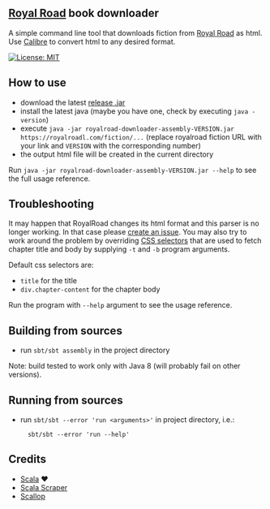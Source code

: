 [Royal Road](http://royalroad.com/) book downloader
---

A simple command line tool that downloads fiction from [Royal Road](http://royalroad.com/)
as html. Use [Calibre](http://calibre-ebook.com/) to convert html to any desired format.

[![License: MIT](https://img.shields.io/badge/License-MIT-yellow.svg)](https://opensource.org/licenses/MIT)

How to use
---

* download the latest [release .jar](https://github.com/Aivean/royalroad-downloader/releases/latest)
* install the latest java (maybe you have one, check by executing `java -version`)
* execute `java -jar royalroad-downloader-assembly-VERSION.jar https://royalroadl.com/fiction/...`
    (replace royalroad fiction URL with your link and `VERSION` with the corresponding number) 
* the output html file will be created in the current directory
 

Run `java -jar royalroad-downloader-assembly-VERSION.jar --help` to see the full usage reference.


Troubleshooting
---

It may happen that RoyalRoad changes its html format and this parser is no longer working.
In that case please [create an issue](https://github.com/Aivean/royalroad-downloader/issues).
You may also try to work around the problem by overriding [CSS selectors](http://www.w3schools.com/cssref/css_selectors.asp)
that are used to fetch chapter title and body by supplying `-t` and `-b` program arguments.

Default css selectors are:

* `title` for the title
* `div.chapter-content` for the chapter body

Run the program with `--help` argument to see the usage reference.


Building from sources
---

* run `sbt/sbt assembly` in the project directory

Note: build tested to work only with Java 8 (will probably fail on other versions).

Running from sources
--------------------

* run `sbt/sbt --error 'run <arguments>'` in project directory,
    i.e.:

        sbt/sbt --error 'run --help'

Credits
---

* [Scala](http://www.scala-lang.org/) ❤️
* [Scala Scraper](https://github.com/ruippeixotog/scala-scraper)
* [Scallop](https://github.com/scallop/scallop)
